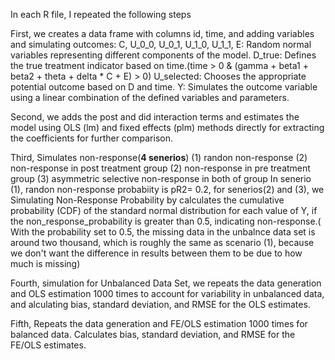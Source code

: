 In each R file, I repeated the following steps

First, we creates a data frame with columns id, time, and adding variables and simulating outcomes:
  C, U_0_0, U_0_1, U_1_0, U_1_1, E: Random normal variables representing different components of the model.
  D_true: Defines the true treatment indicator based on time.(time > 0 & (gamma + beta1 + beta2 + theta + delta * C + E) > 0)
  U_selected: Chooses the appropriate potential outcome based on D and time.
  Y: Simulates the outcome variable using a linear combination of the defined variables and parameters.

Second, we adds the post and did interaction terms and estimates the model using OLS (lm) and fixed effects (plm) methods directly for extracting the coefficients for further comparison.

Third, Simulates non-response(**4 senerios**)
     (1) randon non-response
     (2) non-response in post treatment group 
     (2) non-response in pre treatment group 
     (3) asymmetric selective non-response in both of group 
     In senerio (1), randon non-response probabiity is pR2= 0.2, for senerios(2) and (3), we Simulating Non-Response Probability by calculates the cumulative probability (CDF) of the standard normal distribution for each value of Y, if the non_response_probability is greater than 0.5, indicating non-response.( With the probability set to 0.5, the missing data in the unbalnce data set is around two thousand, which is roughly the same as scenario (1), because we don't want the difference in results between them to be due to how much is missing)

Fourth, simulation for Unbalanced Data Set, we repeats the data generation and OLS estimation 1000 times to account for variability in unbalanced data, and alculating bias, standard deviation, and RMSE for the OLS estimates. 

Fifth, Repeats the data generation and FE/OLS estimation 1000 times for balanced data. Calculates bias, standard deviation, and RMSE for the FE/OLS estimates.
